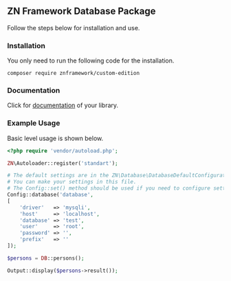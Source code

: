 <h2>ZN Framework Database Package</h2>
<p>
Follow the steps below for installation and use.
</p>

<h3>Installation</h3>
<p>
You only need to run the following code for the installation.
</p>

```
composer require znframework/custom-edition
```

<h3>Documentation</h3>
<p>
Click for <a href="https://docs.znframework.com/veritabani-kullanimi/veritabani-kutuphanesi-bolum-1">documentation</a> of your library.
</p>

<h3>Example Usage</h3>
<p>
Basic level usage is shown below.
</p>

```php
<?php require 'vendor/autoload.php';

ZN\Autoloader::register('standart');

# The default settings are in the ZN\Database\DatabaseDefaultConfiguration file. 
# You can make your settings in this file.
# The Config::set() method should be used if you need to configure settings externally.
Config::database('database', 
[
    'driver'   => 'mysqli',
    'host'     => 'localhost', 
    'database' => 'test',
    'user'     => 'root',
    'password' => '',
    'prefix'   => ''
]);

$persons = DB::persons();

Output::display($persons->result());
```